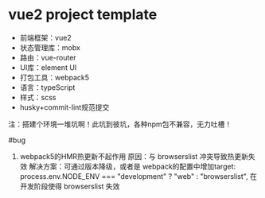 # vue2 project template

- 前端框架：vue2
- 状态管理库：mobx
- 路由：vue-router
- UI库：element UI
- 打包工具：webpack5
- 语言：typeScript
- 样式：scss
- husky+commit-lint规范提交


注：搭建个环境一堆坑啊！此坑到彼坑，各种npm包不兼容，无力吐槽！

#bug 
1. webpack5的HMR热更新不起作用
原因：与 browserslist 冲突导致热更新失效
解决方案：可通过版本降级，或者是 webpack的配置中增加target: process.env.NODE_ENV === "development" ? "web" : "browserslist", 在开发阶段使得 browserslist 失效





